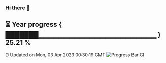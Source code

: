 ### Hi there 👋
⏳ Year progress { ███████▁▁▁▁▁▁▁▁▁▁▁▁▁▁▁▁▁▁▁▁▁▁▁ } 25.21 %
---
⏰ Updated on Mon, 03 Apr 2023 00:30:19 GMT
![Progress Bar CI](https://github.com/Moyi321/Moyi321/workflows/Progress%20Bar%20CI/badge.svg)

